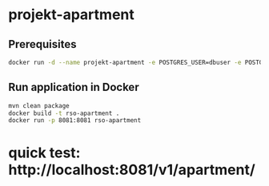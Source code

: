 # projekt-apartment
## Prerequisites

```bash
docker run -d --name projekt-apartment -e POSTGRES_USER=dbuser -e POSTGRES_PASSWORD=postgres -e POSTGRES_DB=apartment -p 32768:5432 postgres:latest
```

## Run application in Docker

```bash
mvn clean package
docker build -t rso-apartment .
docker run -p 8081:8081 rso-apartment
```

# quick test: http://localhost:8081/v1/apartment/